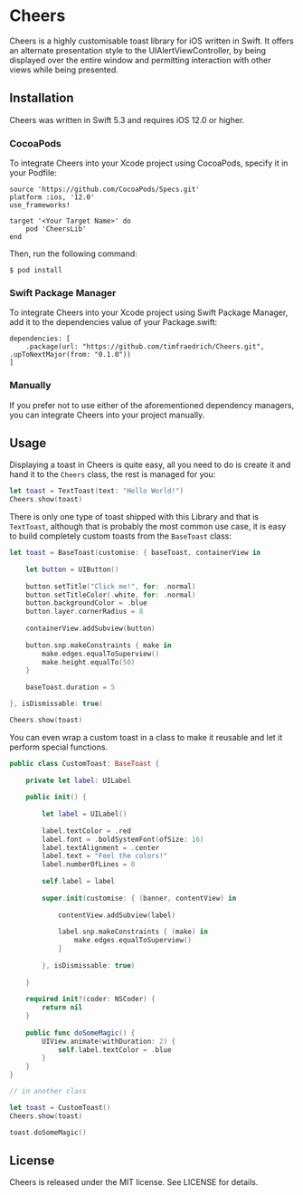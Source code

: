 # Cheers

Cheers is a highly customisable toast library for iOS written in Swift. It offers an alternate presentation style to the UIAlertViewController, by being displayed over the entire window and permitting interaction with other views while being presented.

## Installation

Cheers was written in Swift 5.3 and requires iOS 12.0 or higher.

### CocoaPods

To integrate Cheers into your Xcode project using CocoaPods, specify it in your Podfile:

```
source 'https://github.com/CocoaPods/Specs.git'
platform :ios, '12.0'
use_frameworks!

target '<Your Target Name>' do
    pod 'CheersLib'
end
```

Then, run the following command:

```
$ pod install
```

### Swift Package Manager

To integrate Cheers into your Xcode project using Swift Package Manager, add it to the dependencies value of your Package.swift:

```
dependencies: [
    .package(url: "https://github.com/timfraedrich/Cheers.git", .upToNextMajor(from: "0.1.0"))
]
```

### Manually

If you prefer not to use either of the aforementioned dependency managers, you can integrate Cheers into your project manually.

## Usage

Displaying a toast in Cheers is quite easy, all you need to do is create it and hand it to the `Cheers` class, the rest is managed for you:

```swift
let toast = TextToast(text: "Hello World!")
Cheers.show(toast)
```

There is only one type of toast shipped with this Library and that is `TextToast`, although that is probably the most common use case, it is easy to build completely custom toasts from the `BaseToast` class:

```swift
let toast = BaseToast(customise: { baseToast, containerView in
    
    let button = UIButton()
    
    button.setTitle("Click me!", for: .normal)
    button.setTitleColor(.white, for: .normal)
    button.backgroundColor = .blue
    button.layer.cornerRadius = 8
    
    containerView.addSubview(button)
    
    button.snp.makeConstraints { make in
        make.edges.equalToSuperview()
        make.height.equalTo(50)
    }
    
    baseToast.duration = 5

}, isDismissable: true)

Cheers.show(toast)
```

You can even wrap a custom toast in a class to make it reusable and let it perform special functions.

```swift
public class CustomToast: BaseToast {
    
    private let label: UILabel
    
    public init() {
        
        let label = UILabel()
        
        label.textColor = .red
        label.font = .boldSystemFont(ofSize: 16)
        label.textAlignment = .center
        label.text = "Feel the colors!"
        label.numberOfLines = 0
        
        self.label = label
        
        super.init(customise: { (banner, contentView) in
            
            contentView.addSubview(label)
            
            label.snp.makeConstraints { (make) in
                make.edges.equalToSuperview()
            }
            
        }, isDismissable: true)
        
    }
    
    required init?(coder: NSCoder) {
        return nil
    }
    
    public func doSomeMagic() {
        UIView.animate(withDuration: 2) {
            self.label.textColor = .blue
        }
    }
}

// in another class

let toast = CustomToast()
Cheers.show(toast)

toast.doSomeMagic()
```

## License

Cheers is released under the MIT license. See LICENSE for details.
